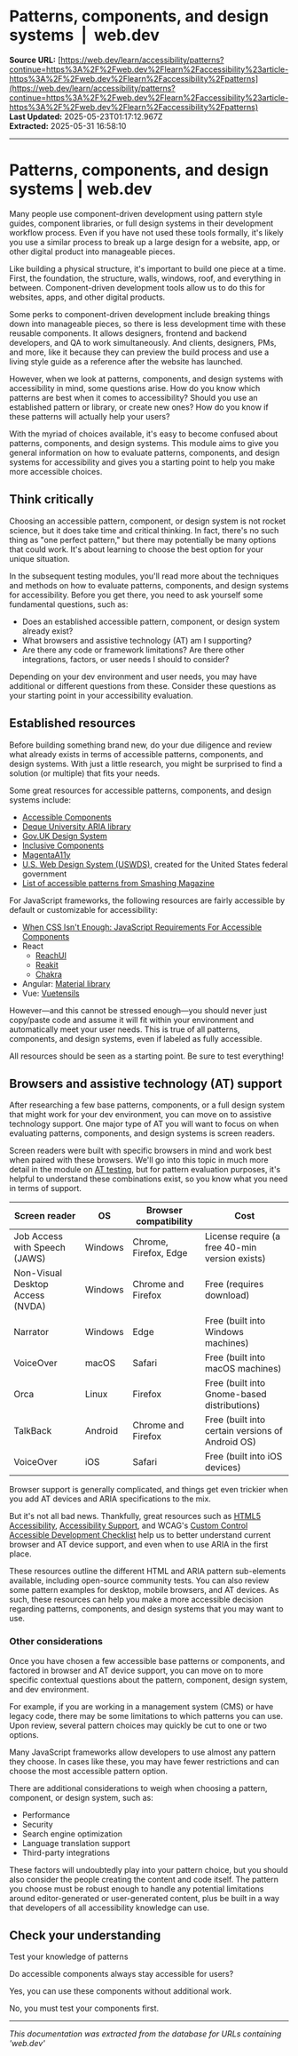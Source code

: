 # Patterns, components, and design systems  |  web.dev

**Source URL:** [https://web.dev/learn/accessibility/patterns?continue=https%3A%2F%2Fweb.dev%2Flearn%2Faccessibility%23article-https%3A%2F%2Fweb.dev%2Flearn%2Faccessibility%2Fpatterns](https://web.dev/learn/accessibility/patterns?continue=https%3A%2F%2Fweb.dev%2Flearn%2Faccessibility%23article-https%3A%2F%2Fweb.dev%2Flearn%2Faccessibility%2Fpatterns)  
**Last Updated:** 2025-05-23T01:17:12.967Z  
**Extracted:** 2025-05-31 16:58:10

---

# Patterns, components, and design systems | web.dev

Many people use component-driven development using pattern style guides, component libraries, or full design systems in their development workflow process. Even if you have not used these tools formally, it's likely you use a similar process to break up a large design for a website, app, or other digital product into manageable pieces.

Like building a physical structure, it's important to build one piece at a time. First, the foundation, the structure, walls, windows, roof, and everything in between. Component-driven development tools allow us to do this for websites, apps, and other digital products.

Some perks to component-driven development include breaking things down into manageable pieces, so there is less development time with these reusable components. It allows designers, frontend and backend developers, and QA to work simultaneously. And clients, designers, PMs, and more, like it because they can preview the build process and use a living style guide as a reference after the website has launched.

However, when we look at patterns, components, and design systems with accessibility in mind, some questions arise. How do you know which patterns are best when it comes to accessibility? Should you use an established pattern or library, or create new ones? How do you know if these patterns will actually help your users?

With the myriad of choices available, it's easy to become confused about patterns, components, and design systems. This module aims to give you general information on how to evaluate patterns, components, and design systems for accessibility and gives you a starting point to help you make more accessible choices.

## Think critically

Choosing an accessible pattern, component, or design system is not rocket science, but it does take time and critical thinking. In fact, there's no such thing as "one perfect pattern," but there may potentially be many options that could work. It's about learning to choose the best option for your unique situation.

In the subsequent testing modules, you'll read more about the techniques and methods on how to evaluate patterns, components, and design systems for accessibility. Before you get there, you need to ask yourself some fundamental questions, such as:

*   Does an established accessible pattern, component, or design system already exist?
*   What browsers and assistive technology (AT) am I supporting?
*   Are there any code or framework limitations? Are there other integrations, factors, or user needs I should to consider?

Depending on your dev environment and user needs, you may have additional or different questions from these. Consider these questions as your starting point in your accessibility evaluation.

## Established resources

Before building something brand new, do your due diligence and review what already exists in terms of accessible patterns, components, and design systems. With just a little research, you might be surprised to find a solution (or multiple) that fits your needs.

Some great resources for accessible patterns, components, and design systems include:

*   [Accessible Components](https://github.com/scottaohara/accessible_components)
*   [Deque University ARIA library](https://dequeuniversity.com/library)
*   [Gov.UK Design System](https://design-system.service.gov.uk/components/)
*   [Inclusive Components](https://inclusive-components.design/)
*   [MagentaA11y](https://www.magentaa11y.com/)
*   [U.S. Web Design System (USWDS)](https://designsystem.digital.gov/components/overview/), created for the United States federal government
*   [List of accessible patterns from Smashing Magazine](https://www.smashingmagazine.com/the-smashing-newsletter/smashing-newsletter-issue-289/)

For JavaScript frameworks, the following resources are fairly accessible by default or customizable for accessibility:

*   [When CSS Isn't Enough: JavaScript Requirements For Accessible Components](https://www.smashingmagazine.com/2021/06/css-javascript-requirements-accessible-components/)
*   React
    *   [ReachUI](https://reach.tech/)
    *   [Reakit](https://reakit.io/)
    *   [Chakra](https://chakra-ui.com/)
*   Angular: [Material library](https://material.angular.io/cdk/a11y/overview)
*   Vue: [Vuetensils](https://vuetensils.com/)

However—and this cannot be stressed enough—you should never just copy/paste code and assume it will fit within your environment and automatically meet your user needs. This is true of all patterns, components, and design systems, even if labeled as fully accessible.

All resources should be seen as a starting point. Be sure to test everything!

## Browsers and assistive technology (AT) support

After researching a few base patterns, components, or a full design system that might work for your dev environment, you can move on to assistive technology support. One major type of AT you will want to focus on when evaluating patterns, components, and design systems is screen readers.

Screen readers were built with specific browsers in mind and work best when paired with these browsers. We'll go into this topic in much more detail in the module on [AT testing](https://web.dev/learn/accessibility/test-assistive-technology), but for pattern evaluation purposes, it's helpful to understand these combinations exist, so you know what you need in terms of support.

| Screen reader | OS  | Browser compatibility | Cost |
| --- | --- | --- | --- |
| Job Access with Speech (JAWS) | Windows | Chrome, Firefox, Edge | License require (a free 40-min version exists) |
| Non-Visual Desktop Access (NVDA) | Windows | Chrome and Firefox | Free (requires download) |
| Narrator | Windows | Edge | Free (built into Windows machines) |
| VoiceOver | macOS | Safari | Free (built into macOS machines) |
| Orca | Linux | Firefox | Free (built into Gnome-based distributions) |
| TalkBack | Android | Chrome and Firefox | Free (built into certain versions of Android OS) |
| VoiceOver | iOS | Safari | Free (built into iOS devices) |

Browser support is generally complicated, and things get even trickier when you add AT devices and ARIA specifications to the mix.

But it's not all bad news. Thankfully, great resources such as [HTML5 Accessibility](https://stevefaulkner.github.io/HTML5accessibility), [Accessibility Support](https://a11ysupport.io/), and WCAG's [Custom Control Accessible Development Checklist](https://w3c.github.io/using-aria/#checklist) help us to better understand current browser and AT device support, and even when to use ARIA in the first place.

These resources outline the different HTML and ARIA pattern sub-elements available, including open-source community tests. You can also review some pattern examples for desktop, mobile browsers, and AT devices. As such, these resources can help you make a more accessible decision regarding patterns, components, and design systems that you may want to use.

### Other considerations

Once you have chosen a few accessible base patterns or components, and factored in browser and AT device support, you can move on to more specific contextual questions about the pattern, component, design system, and dev environment.

For example, if you are working in a management system (CMS) or have legacy code, there may be some limitations to which patterns you can use. Upon review, several pattern choices may quickly be cut to one or two options.

Many JavaScript frameworks allow developers to use almost any pattern they choose. In cases like these, you may have fewer restrictions and can choose the most accessible pattern option.

There are additional considerations to weigh when choosing a pattern, component, or design system, such as:

*   Performance
*   Security
*   Search engine optimization
*   Language translation support
*   Third-party integrations

These factors will undoubtedly play into your pattern choice, but you should also consider the people creating the content and code itself. The pattern you choose must be robust enough to handle any potential limitations around editor-generated or user-generated content, plus be built in a way that developers of all accessibility knowledge can use.

## Check your understanding

Test your knowledge of patterns

Do accessible components always stay accessible for users?

Yes, you can use these components without additional work.

No, you must test your components first.

---

*This documentation was extracted from the database for URLs containing 'web.dev'*
